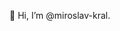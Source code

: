 👋 Hi, I’m @miroslav-kral.

<!---
miroslav-kral/miroslav-kral is a ✨ special ✨ repository because its `README.md` (this file) appears on your GitHub profile.
You can click the Preview link to take a look at your changes.
--->
